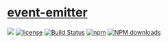 # [event-emitter](https://github.com/careteenL/event-emitter)
[![](https://img.shields.io/badge/Powered%20by-eventEmitter-brightgreen.svg)](https://github.com/careteenL/event-emitter)
[![license](https://img.shields.io/badge/license-MIT-blue.svg)](https://github.com/careteenL/event-emitter/blob/master/LICENSE)
[![Build Status](https://travis-ci.org/careteenL/event-emitter.svg?branch=master)](https://travis-ci.org/careteenL/event-emitter)
[![npm](https://img.shields.io/badge/npm-0.1.0-orange.svg)](https://www.npmjs.com/package/event-emitter)
[![NPM downloads](http://img.shields.io/npm/dm/event-emitter.svg?style=flat-square)](http://www.npmtrends.com/event-emitter)

